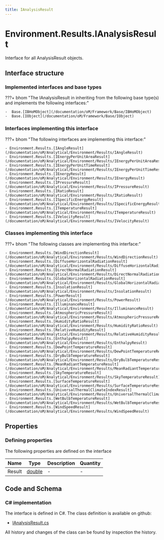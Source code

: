 ```yaml
---
title: IAnalysisResult
---
```


# Environment.Results.IAnalysisResult

Interface for all AnalysisResult objects.

## Interface structure

### Implemented interfaces and base types

???+ bhom "The IAnalysisResult in inheriting from the following base type(s) and implements the following interfaces:"

    -  Base.[IBHoMObject](/documentation/oM/Framework/Base/IBHoMObject)
    -  Base.[IObject](/documentation/oM/Framework/Base/IObject)


### Interfaces implementing this interface

???+ bhom "The following interfaces are implementing this interface:"

    - Environment.Results.[IAngleResult](/documentation/oM/Analytical/Environment/Results/IAngleResult)
    - Environment.Results.[IEnergyPerUnitAreaResult](/documentation/oM/Analytical/Environment/Results/IEnergyPerUnitAreaResult)
    - Environment.Results.[IEnergyPerUnitTimeResult](/documentation/oM/Analytical/Environment/Results/IEnergyPerUnitTimeResult)
    - Environment.Results.[IEnergyResult](/documentation/oM/Analytical/Environment/Results/IEnergyResult)
    - Environment.Results.[IPressureResult](/documentation/oM/Analytical/Environment/Results/IPressureResult)
    - Environment.Results.[IRatioResult](/documentation/oM/Analytical/Environment/Results/IRatioResult)
    - Environment.Results.[ISpecificEnergyResult](/documentation/oM/Analytical/Environment/Results/ISpecificEnergyResult)
    - Environment.Results.[ITemperatureResult](/documentation/oM/Analytical/Environment/Results/ITemperatureResult)
    - Environment.Results.[IVelocityResult](/documentation/oM/Analytical/Environment/Results/IVelocityResult)


### Classes implementing this interface

???+ bhom "The following classes are implementing this interface:"

    - Environment.Results.[WindDirectionResult](/documentation/oM/Analytical/Environment/Results/WindDirectionResult)
    - Environment.Results.[DiffuseHorizontalRadiationResult](/documentation/oM/Analytical/Environment/Results/DiffuseHorizontalRadiationResult)
    - Environment.Results.[DirectNormalRadiationResult](/documentation/oM/Analytical/Environment/Results/DirectNormalRadiationResult)
    - Environment.Results.[GlobalHorizontalRadiationResult](/documentation/oM/Analytical/Environment/Results/GlobalHorizontalRadiationResult)
    - Environment.Results.[InsolationResult](/documentation/oM/Analytical/Environment/Results/InsolationResult)
    - Environment.Results.[PowerResult](/documentation/oM/Analytical/Environment/Results/PowerResult)
    - Environment.Results.[IlluminanceResult](/documentation/oM/Analytical/Environment/Results/IlluminanceResult)
    - Environment.Results.[AtmosphericPressureResult](/documentation/oM/Analytical/Environment/Results/AtmosphericPressureResult)
    - Environment.Results.[HumidityRatioResult](/documentation/oM/Analytical/Environment/Results/HumidityRatioResult)
    - Environment.Results.[RelativeHumidityResult](/documentation/oM/Analytical/Environment/Results/RelativeHumidityResult)
    - Environment.Results.[EnthalpyResult](/documentation/oM/Analytical/Environment/Results/EnthalpyResult)
    - Environment.Results.[DewPointTemperatureResult](/documentation/oM/Analytical/Environment/Results/DewPointTemperatureResult)
    - Environment.Results.[DryBulbTemperatureResult](/documentation/oM/Analytical/Environment/Results/DryBulbTemperatureResult)
    - Environment.Results.[MeanRadiantTemperatureResult](/documentation/oM/Analytical/Environment/Results/MeanRadiantTemperatureResult)
    - Environment.Results.[SkyTemperatureResult](/documentation/oM/Analytical/Environment/Results/SkyTemperatureResult)
    - Environment.Results.[SurfaceTemperatureResult](/documentation/oM/Analytical/Environment/Results/SurfaceTemperatureResult)
    - Environment.Results.[UniversalThermalClimateIndexResult](/documentation/oM/Analytical/Environment/Results/UniversalThermalClimateIndexResult)
    - Environment.Results.[WetBulbTemperatureResult](/documentation/oM/Analytical/Environment/Results/WetBulbTemperatureResult)
    - Environment.Results.[WindSpeedResult](/documentation/oM/Analytical/Environment/Results/WindSpeedResult)


## Properties



### Defining properties

The following properties are defined on the interface

| Name             | Type             | Description      | Quantity         |
|------------------|------------------|------------------|------------------|
| Result | [double](https://learn.microsoft.com/en-us/dotnet/api/System.Double?view=netstandard-2.0) | - | - |


## Code and Schema

### C# implementation

The interface is defined in C#. The class definition is available on github:

- [IAnalysisResult.cs](https://github.com/BHoM/BHoM/blob/develop/Environment_oM/Results/ResultObjects/IAnalysisResult.cs)

All history and changes of the class can be found by inspection the history.

